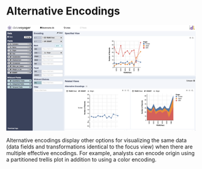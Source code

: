# Alternative Encodings

![](../../.gitbook/assets/screen-shot-2018-05-21-at-8.09.55-pm.png)

Alternative encodings display other options for visualizing the same data \(data fields and transformations identical to the focus view\) when there are multiple effective encodings. For example, analysts can encode origin using a partitioned trellis plot in addition to using a color encoding.

